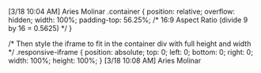 [3/18 10:04 AM] Aries Molinar
.container {
    position: relative;
    overflow: hidden;
    width: 100%;
    padding-top: 56.25%; /* 16:9 Aspect Ratio (divide 9 by 16 = 0.5625) */
  }
 
  /* Then style the iframe to fit in the container div with full height and width */
  .responsive-iframe {
    position: absolute;
    top: 0;
    left: 0;
    bottom: 0;
    right: 0;
    width: 100%;
    height: 100%;
  }
[3/18 10:08 AM] Aries Molinar
<!DOCTYPE html>
<html lang="en">
<head>
    <meta charset="UTF-8">
    <meta name="viewport" content="width=device-width, initial-scale=1.0">
    <title>360 web</title>
    <link rel="stylesheet" href="style.css">
</head>
<body>
    <div class="container">
        <iframe class="responsive-iframe" src="https:https://my.matterport.com/models/64Dahacyrjy?cta_origin=all_spaces_page&section=media&organization=4SY1Heyysmf></iframe>
      </div>
</body>
</html>
